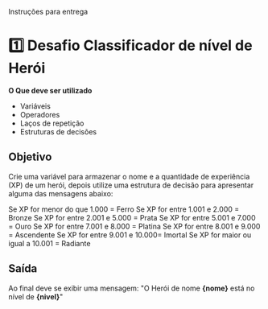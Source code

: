   Instruções para entrega
  # 1️⃣ Desafio Classificador de nível de Herói

  **O Que deve ser utilizado**

  - Variáveis
  - Operadores
  - Laços de repetição
  - Estruturas de decisões

  ## Objetivo

  Crie uma variável para armazenar o nome e a quantidade de experiência (XP) de um herói, depois utilize uma estrutura de decisão para apresentar alguma das mensagens abaixo:

  Se XP for menor do que 1.000 = Ferro
  Se XP for entre 1.001 e 2.000 = Bronze
  Se XP for entre 2.001 e 5.000 = Prata
  Se XP for entre 5.001 e 7.000 = Ouro
  Se XP for entre 7.001 e 8.000 = Platina
  Se XP for entre 8.001 e 9.000 = Ascendente
  Se XP for entre 9.001 e 10.000= Imortal
  Se XP for maior ou igual a 10.001 = Radiante

  ## Saída

  Ao final deve se exibir uma mensagem:
  "O Herói de nome **{nome}** está no nível de **{nivel}**"